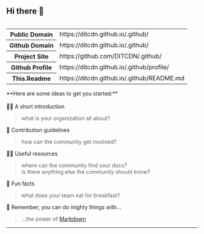 ## Hi there 👋


<table align="right">
<tr><th>Public Domain<td>https://ditcdn.github.io/.github/</td></th></tr>
<tr><th>Github Domain<td>https://ditcdn.github.io/.github/</td></th></tr>
<tr><th>Project Site<td>https://github.com/DITCDN/.github/</td></th></tr>
<tr><th>Github Profile<td>https://ditcdn.github.io/.github/profile/</td></th></tr>
<tr><th>This.Readme<td>https://ditcdn.github.io/.github/README.md</td></th></tr>
</table>

<section align="left">
**Here are some ideas to get you started:**<br>
<br>
🙋‍♀️ A short introduction<br>

> what is your organization all about?<br>

🌈 Contribution guidelines<br>

> how can the community get involved?<br>

👩‍💻 Useful resources<br>

> where can the community find your docs?<br>
>Is there anything else the community should know?<br>

🍿 Fun facts<br>

> what does your team eat for breakfast?<br>

🧙 Remember, you can do mighty things with...<br>

> ...the power of [Markdown](https://docs.github.com/github/writing-on-github/getting-started-with-writing-and-formatting-on-github/basic-writing-and-formatting-syntax)

<hr>
</section>
